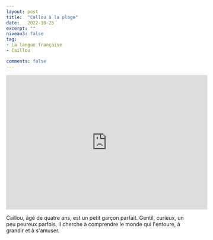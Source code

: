 ```yaml
---
layout: post
title:  "Callou à la plage"
date:   2022-10-25
excerpt: ""
niveau3: false
tag:
- La langue française
- Caillou

comments: false
---
```

<center>
<img style="display: none;" src="/assets/img/thumbnails/caillou-25.jpg" alt="" width="1" height="1">
<iframe width="542px" height="361px" src="https://www.youtube.com/embed/3A8152C7uWA?rel=0&controls=1&showinfo=0&modestbranding=1&enablejsapi=1" allowfullscreen frameborder="0" ></iframe></center>

Caillou, âgé de quatre ans, est un petit garçon parfait. Gentil, curieux, un peu peureux parfois, il cherche à comprendre le monde qui l'entoure, à grandir et à s'amuser.
